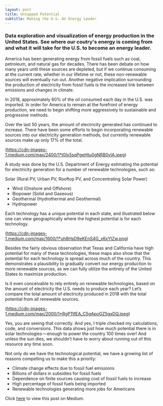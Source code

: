 ```yaml
---
layout: post
title: Untapped Potential
subtitle: Making the U.S. An Energy Leader
--- 
```

### Data exploration and visualization of energy production in the United States. See where our coutry's energy is coming from and what it will take for the U.S. to become an energy leader.

America has been generating energy from fossil fuels such as coal, petroleum, and natural gas for decades. There has been debate on how many years until these sources are depleted, but if we continue consuming at the current rate, whether in our lifetime or not, these non-renewable sources will eventually run out. Another negative implication surrounding the production of electricity from fossil fuels is the increased link between emissions and changes in climate.

In 2018, approximately 60% of the oil consumed each day in the U.S. was imported. In order for America to remain at the forefront of energy production, we need to begin shifting more aggressively to sustainable and progressive methods.

Over the last 50 years, the amount of electricity generated has continued to increase. There have been some efforts to begin incorporating renewable sources into our electricity generation methods, but currently renewable sources make up only 17% of the total.

(https://cdn-images-1.medium.com/max/2400/1*t0Ix5sqPgeHtu0gNRB0vIA.jpeg)

A study was done by the U.S. Department of Energy estimating the potential for electricity generation for a number of renewable technologies, such as:

Solar (Rural PV, Urban PV, Rooftop PV, and Concentrating Solar Power)
- Wind (Onshore and Offshore)
- Biopower (Solid and Gaseous)
- Geothermal (Hydrothermal and Geothermal)
- Hydropower

Each technology has a unique potential in each state, and illustrated below one can view geographically where the highest potential is for each technology.

(https://cdn-images-1.medium.com/max/1600/1*uh8HsD9eKEnS4G_x6xYIZw.png)

Besides the fairly obvious observation that Texas and California have high potential for many of these technologies, these maps also show that the potential for each technology is spread across much of the country. This demonstrates a plausibility to gradually convert our energy production to more renewable sources, as we can fully utilize the entirety of the United States to maximize production.

Is it even conceivable to rely entirely on renewable technologies, based on the amount of electricity the U.S. needs to produce each year? Let’s compare the total amount of electricity produced in 2018 with the total potential from all renewable sources.

(https://cdn-images-1.medium.com/max/2000/1*RgPTtfEA_C5gApoGZ5gxDQ.jpeg)

Yes, you are seeing that correctly. And yes, I triple checked my calculations, code, and conversions. This data shows just how much potential there is in solar technologies — enough to power the country 100 times over! And unless the sun dies, we shouldn’t have to worry about running out of this resource any time soon.

Not only do we have the technological potential, we have a growing list of reasons compelling us to make this a priority:

- Climate change effects due to fossil fuel emissions
- Billions of dollars in subsidies for fossil fuels
- Dependence on finite sources causing cost of fossil fuels to increase
- High percentage of fossil fuels being imported
- Renewable technologies generating more jobs for Americans



Click [here](https://blog.usejournal.com/untapped-potential-making-the-u-s-an-energy-leader-378b387263fa?source=friends_link&sk=997e51020e1058c014d4eccd87b7a7d5) to view this post on Medium. 
